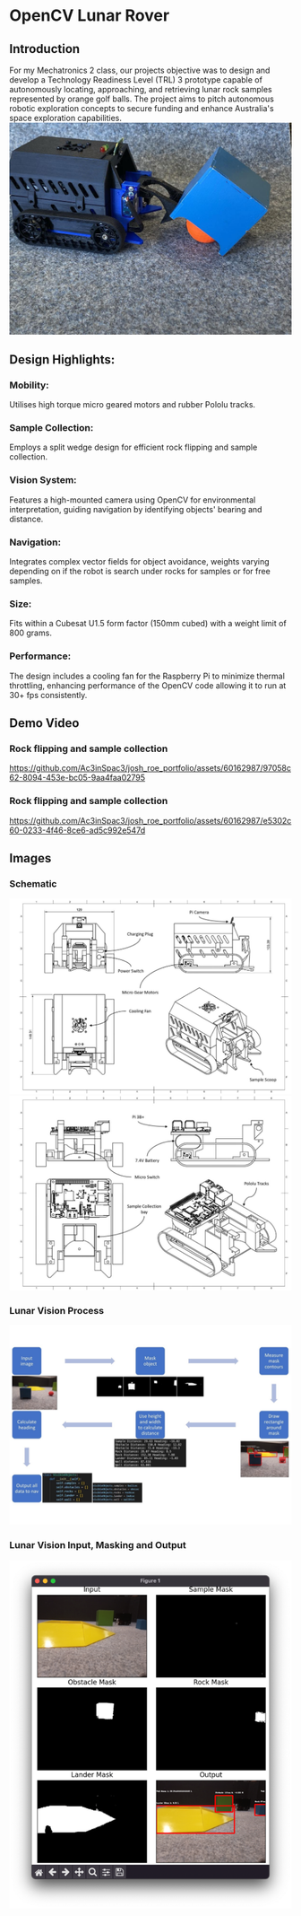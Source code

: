 # OpenCV Lunar Rover

## Introduction
For my Mechatronics 2 class, our projects objective was to design and develop a Technology Readiness Level (TRL) 3 prototype capable of autonomously locating, approaching, and retrieving lunar rock samples represented by orange golf balls. The project aims to pitch autonomous robotic exploration concepts to secure funding and enhance Australia's space exploration capabilities.
![Robot Image](/Images/LunarRobot.jpg)

## Design Highlights:

### Mobility: 
Utilises high torque micro geared motors and rubber Pololu tracks.
### Sample Collection: 
Employs a split wedge design for efficient rock flipping and sample collection.
### Vision System: 
Features a high-mounted camera using OpenCV for environmental interpretation, guiding navigation by identifying objects' bearing and distance.
### Navigation: 
Integrates complex vector fields for object avoidance, weights varying depending on if the robot is search under rocks for samples or for free samples.
### Size: 
Fits within a Cubesat U1.5 form factor (150mm cubed) with a weight limit of 800 grams.
### Performance: 
The design includes a cooling fan for the Raspberry Pi to minimize thermal throttling, enhancing performance of the OpenCV code allowing it to run at 30+ fps consistently.

## Demo Video

### Rock flipping and sample collection
https://github.com/Ac3inSpac3/josh_roe_portfolio/assets/60162987/97058c62-8094-453e-bc05-9aa4faa02795

### Rock flipping and sample collection
https://github.com/Ac3inSpac3/josh_roe_portfolio/assets/60162987/e5302c60-0233-4f46-8ce6-ad5c992e547d

## Images
### Schematic
![Schematic](/Images/LunarSchematic.jpg)
![Schematic 2](/Images/LunarSchematic2.jpg)

### Lunar Vision Process
![Lunar Vision Process](/Images/LunarVision.jpg)
### Lunar Vision Input, Masking and Output
![Lunar Vision Process](/Images/LunarVision2.png)

